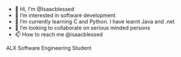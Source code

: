 - 👋 Hi, I’m @Isaacblessed
- 👀 I’m interested in software development
- 🌱 I’m currently learning C and Python. I have learnt Java and .net
- 💞️ I’m looking to collaborate on serious minded persons
- 📫 How to reach me @isaacblessed

<!---
Isaacblessed/Isaacblessed is a ✨ special ✨ repository because its `README.md` (this file) appears on your GitHub profile.
You can click the Preview link to take a look at your changes.
--->
ALX Software Engineering Student
